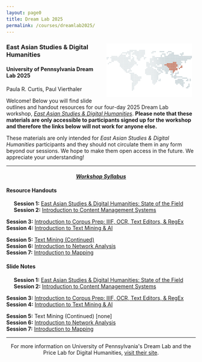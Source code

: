 ```yaml
---
layout: page0
title: Dream Lab 2025
permalink: /courses/dreamlab2025/
---
```


<div style>
<img src="/images/east_asia_bg.png" style="float:right;max-width:45%;padding: 10px 10px 10px 15px;">
</div><h3>East Asian Studies & Digital Humanities</h3><p>
<h4>University of Pennsylvania Dream Lab 2025</h4>
<p></p>
Paula R. Curtis, Paul Vierthaler<p></p>
<p></p>
Welcome! Below you will find slide outlines and handout resources for our four-day 2025 Dream Lab workshop, <em><a href="https://web.sas.upenn.edu/dream-lab/east-asian-studies-digital-humanities-2025/">East Asian Studies & Digital Humanities</a></em>. <b>Please note that these materials are only accessible to participants signed up for the workshop and therefore the links below will not work for anyone else.</b><p></p>
These materials are only intended for <em>East Asian Studies & Digital Humanities</em> participants and they should not circulate them in any form beyond our sessions. We hope to make them open access in the future. We appreciate your understanding!
<p></p>
<hr>
<p></p>
<center><em><h4><a href="https://docs.google.com/document/d/128aG5gzw5LrVb-9_bFlCC2iW2cBlhoyduq2Mx-T8tBI/edit?usp=sharing">Workshop Syllabus</a></h4></em></center><p></p>
<p></p>

<h4>Resource Handouts</h4><p></p>

<span style="padding-left: 20px; display:block"><b>Session 1:</b> <a href="https://docs.google.com/document/d/1SBHEGDNE2T1paVHooVgVhPSuLbEvSfkl3x-VpAWuJHg/edit?usp=sharing">East Asian Studies & Digital Humanities: State of the Field</a><br>
<b>Session 2:</b> <a href="https://docs.google.com/document/d/1mP2q69snd-ccw5HEFEEbWqWvqMXyH87It473mC5Vyi0/edit?usp=sharing">Introduction to Content Management Systems</a><br>
<p></p>
<b>Session 3:</b> <a href="https://docs.google.com/document/d/1bxCRG5uJQuoDRTQdDkAvwY0A4Wy0C5cBKOTywr__6As/edit?usp=sharing">Introduction to Corpus Prep: IIIF, OCR, Text Editors, & RegEx</a><br>
<b>Session 4:</b> <a href="https://docs.google.com/document/d/1ViCxnYI310902JOBXRjIJ3n4e_vreyQFxP-sxQkhFB0/edit?usp=sharing">Introduction to Text Mining & AI</a><br>
<p></p>
<b>Session 5:</b> <a href="https://docs.google.com/document/d/1vgtiSbr0OIajNF3ehZ9a7X7gIirAHESeJY1Ay2OZDTA/edit?usp=sharing">Text Mining (Continued)</a><br>
<b>Session 6:</b> <a href="/docs/404/">Introduction to Network Analysis</a><br>
<b>Session 7:</b> <a href="/docs/404/">Introduction to Mapping</a><br>
</span>
<p></p>
<p></p>
<h4>Slide Notes</h4><p></p>

<span style="padding-left: 20px; display:block"><b>Session 1:</b> <a href="https://docs.google.com/document/d/1qtj3Vw1xqtECDKljW1DOyGlEzCs6_UINmmvATpFu4Lo/edit?usp=sharing">East Asian Studies & Digital Humanities: State of the Field</a><br>
<b>Session 2:</b> <a href="https://docs.google.com/document/d/1Mq3euvs93RTBEfJVjTQPwZe56pV0YMOkB7WfaI1Ngi0/edit?usp=sharing"> Introduction to Content Management Systems</a><br>
<p></p>
<b>Session 3:</b> <a href="https://docs.google.com/document/d/1Nu05R0HlimNBkfPhLMIFjCDOT5NLN9qTlmOHo5esy1c/edit?usp=sharing">Introduction to Corpus Prep: IIIF, OCR, Text Editors, & RegEx</a><br>
<b>Session 4:</b> <a href="https://docs.google.com/document/d/1o4PziQs_gOXpmEoMbwk7BD9c7BApdW3ZzBqQr_Nq7hM/edit?usp=sharing">Introduction to Text Mining & AI</a><br>
<p></p>
<b>Session 5:</b> Text Mining (Continued) [none]<br>
<b>Session 6:</b> <a href="/docs/404/">Introduction to Network Analysis</a><br>
<b>Session 7:</b> <a href="/docs/404/">Introduction to Mapping</a><br>
</span>
<p></p>
<p></p>
<hr>
<p></p>
<center>For more information on University of Pennsylvania's Dream Lab and the Price Lab for Digital Humanities, <a href="https://web.sas.upenn.edu/dream-lab/">visit their site</a>.</center>
